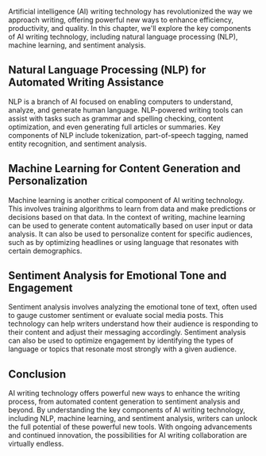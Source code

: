 
Artificial intelligence (AI) writing technology has revolutionized the way we approach writing, offering powerful new ways to enhance efficiency, productivity, and quality. In this chapter, we'll explore the key components of AI writing technology, including natural language processing (NLP), machine learning, and sentiment analysis.

Natural Language Processing (NLP) for Automated Writing Assistance
------------------------------------------------------------------

NLP is a branch of AI focused on enabling computers to understand, analyze, and generate human language. NLP-powered writing tools can assist with tasks such as grammar and spelling checking, content optimization, and even generating full articles or summaries. Key components of NLP include tokenization, part-of-speech tagging, named entity recognition, and sentiment analysis.

Machine Learning for Content Generation and Personalization
-----------------------------------------------------------

Machine learning is another critical component of AI writing technology. This involves training algorithms to learn from data and make predictions or decisions based on that data. In the context of writing, machine learning can be used to generate content automatically based on user input or data analysis. It can also be used to personalize content for specific audiences, such as by optimizing headlines or using language that resonates with certain demographics.

Sentiment Analysis for Emotional Tone and Engagement
----------------------------------------------------

Sentiment analysis involves analyzing the emotional tone of text, often used to gauge customer sentiment or evaluate social media posts. This technology can help writers understand how their audience is responding to their content and adjust their messaging accordingly. Sentiment analysis can also be used to optimize engagement by identifying the types of language or topics that resonate most strongly with a given audience.

Conclusion
----------

AI writing technology offers powerful new ways to enhance the writing process, from automated content generation to sentiment analysis and beyond. By understanding the key components of AI writing technology, including NLP, machine learning, and sentiment analysis, writers can unlock the full potential of these powerful new tools. With ongoing advancements and continued innovation, the possibilities for AI writing collaboration are virtually endless.
